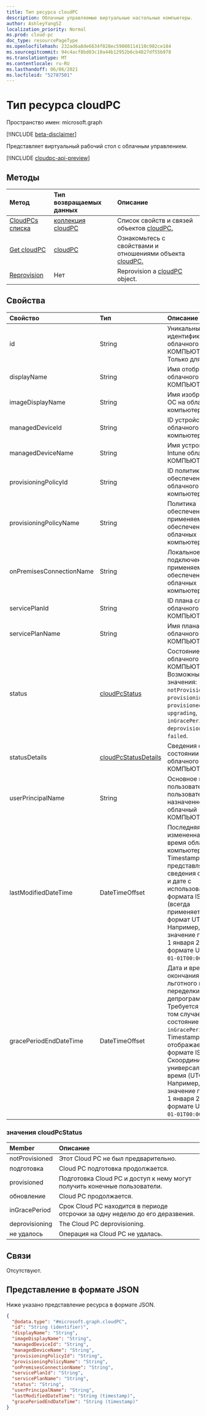 ```yaml
---
title: Тип ресурса cloudPC
description: Облачные управляемые виртуальные настольные компьютеры.
author: AshleyYangSZ
localization_priority: Normal
ms.prod: cloud-pc
doc_type: resourcePageType
ms.openlocfilehash: 232ad6a8de6634f028ec59080114110c902ce184
ms.sourcegitcommit: 94c4acf8bd03c10a44b12952b6cb4827df55b978
ms.translationtype: MT
ms.contentlocale: ru-RU
ms.lasthandoff: 06/06/2021
ms.locfileid: "52787501"
---
```

# <a name="cloudpc-resource-type"></a>Тип ресурса cloudPC

Пространство имен: microsoft.graph

[!INCLUDE [beta-disclaimer](../../includes/beta-disclaimer.md)]

Представляет виртуальный рабочий стол с облачным управлением.

[!INCLUDE [cloudpc-api-preview](../../includes/cloudpc-api-preview.md)]

## <a name="methods"></a>Методы

|Метод|Тип возвращаемых данных|Описание|
|:---|:---|:---|
|[CloudPCs списка](../api/virtualendpoint-list-cloudpcs.md)|[коллекция cloudPC](../resources/cloudpc.md)|Список свойств и связей объектов [cloudPC.](../resources/cloudpc.md)|
|[Get cloudPC](../api/cloudpc-get.md)|[cloudPC](../resources/cloudpc.md)|Ознакомьтесь с свойствами и отношениями объекта [cloudPC.](../resources/cloudpc.md)|
|[Reprovision](../api/cloudpc-reprovision.md)|Нет|Reprovision a [cloudPC](../resources/cloudpc.md) object.|

## <a name="properties"></a>Свойства

|Свойство|Тип|Описание|
|:---|:---|:---|
|id|String|Уникальный идентификатор для облачного КОМПЬЮТЕРА. Только для чтения.|
|displayName|String|Имя отображения облачного КОМПЬЮТЕРА.|
|imageDisplayName|String|Имя изображения ОС на облачном компьютере.|
|managedDeviceId|String|ID устройства Intune облачного компьютера.|
|managedDeviceName|String|Имя устройства Intune облачного КОМПЬЮТЕРА.|
|provisioningPolicyId|String|ID политики обеспечения облачного компьютера.|
|provisioningPolicyName|String|Политика обеспечения, применяемая при обеспечении облачных компьютеров.|
|onPremisesConnectionName|String|Локальное подключение, применяемого при обеспечении облачных компьютеров.|
|servicePlanId|String|ID плана службы облачного КОМПЬЮТЕРА.|
|servicePlanName|String|Имя плана службы облачного КОМПЬЮТЕРА.|
|status|[cloudPcStatus](#cloudpcstatus-values)|Состояние облачного КОМПЬЮТЕРА. Возможные значения: `notProvisioned`, `provisioning`, `provisioned`, `upgrading`, `inGracePeriod`, `deprovisioning`, `failed`.|
|statusDetails|[cloudPcStatusDetails](../resources/cloudpcstatusdetails.md)|Сведения о состоянии облачного КОМПЬЮТЕРА.|
|userPrincipalName|String|Основное имя пользователя (UPN) пользователя, назначенного на облачный КОМПЬЮТЕР.|
|lastModifiedDateTime|DateTimeOffset|Последняя измененная дата и время облачного компьютера. Тип Timestamp представляет сведения о времени и дате с использованием формата ISO 8601 (всегда применяется формат UTC). Например, значение полуночи 1 января 2014 г. в формате UTC: `2014-01-01T00:00:00Z`.|
|gracePeriodEndDateTime|DateTimeOffset|Дата и время окончания льготного периода и переделки/депрограммивинга. Требуется только в том случае, если состояние `inGracePeriod` . Timestamp отображается в формате ISO 8601 и Скоординированное универсальное время (UTC). Например, значение полуночи 1 января 2014 г. в формате UTC: `2014-01-01T00:00:00Z`.|

### <a name="cloudpcstatus-values"></a>значения cloudPcStatus

|Member|Описание|
|:---|:---|
|notProvisioned|Этот Cloud PC не был предварительно.|
|подготовка|Cloud PC подготовка продолжается.|
|provisioned|Подготовка Cloud PC и доступ к нему могут получить конечные пользователи.|
|обновление|Cloud PC продолжается.|
|inGracePeriod|Срок Cloud PC находится в периоде отсрочки за одну неделю до его деразвения.|
|deprovisioning|The Cloud PC deprovisioning.|
|не удалось|Операция на Cloud PC не удалась.|

## <a name="relationships"></a>Связи

Отсутствуют.

## <a name="json-representation"></a>Представление в формате JSON

Ниже указано представление ресурса в формате JSON.
<!-- {
  "blockType": "resource",
  "keyProperty": "id",
  "@odata.type": "microsoft.graph.cloudPC",
  "baseType": "microsoft.graph.entity",
  "openType": false
}
-->

``` json
{
  "@odata.type": "#microsoft.graph.cloudPC",
  "id": "String (identifier)",
  "displayName": "String",
  "imageDisplayName": "String",
  "managedDeviceId": "String",
  "managedDeviceName": "String",
  "provisioningPolicyId": "String",
  "provisioningPolicyName": "String",
  "onPremisesConnectionName": "String",
  "servicePlanId": "String",
  "servicePlanName": "String",
  "status": "String",
  "userPrincipalName": "String",
  "lastModifiedDateTime": "String (timestamp)",
  "gracePeriodEndDateTime": "String (timestamp)"
}
```
